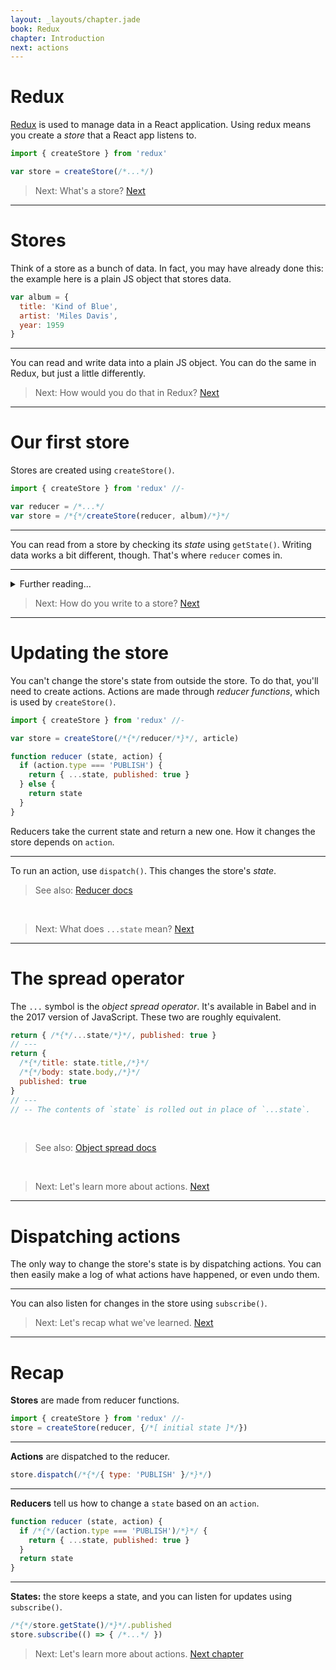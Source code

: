 ```yaml
---
layout: _layouts/chapter.jade
book: Redux
chapter: Introduction
next: actions
---
```


Redux
=====

[Redux](http://redux.js.org/) is used to manage data in a React application. Using redux means you create a *store* that a React app listens to.

```js
import { createStore } from 'redux'

var store = createStore(/*...*/)
```

> Next: What's a store? [Next](#stores)

* * * * * * * * * * * * * * * * * * * * * * * * * * * * * * * * * * * * * * *

Stores
======

Think of a store as a bunch of data. In fact, you may have already done this: the example here is a plain JS object that stores data.

```js
var album = {
  title: 'Kind of Blue',
  artist: 'Miles Davis',
  year: 1959
}
```

---

You can read and write data into a plain JS object. You can do the same in Redux, but just a little differently.

<!-- example: examples/intro-simple-read -->

> Next: How would you do that in Redux? [Next](#our-first-store)

* * * * * * * * * * * * * * * * * * * * * * * * * * * * * * * * * * * * * * *

Our first store
===============

Stores are created using `createStore()`. 

```js
import { createStore } from 'redux' //-

var reducer = /*...*/
var store = /*{*/createStore(reducer, album)/*}*/
```

---

You can read from a store by checking its *state* using `getState()`.
Writing data works a bit different, though. That's where `reducer` comes in.

<!-- example: examples/intro-first-store -->

---

<details>
<summary>Further reading...</summary>

- [createStore docs](http://redux.js.org/docs/basics/Actions.html) (redux.js.org)
</details>

> Next: How do you write to a store? [Next](#updating-the-store)

* * * * * * * * * * * * * * * * * * * * * * * * * * * * * * * * * * * * * * *

Updating the store
==================

You can't change the store's state from outside the store. To do that, you'll need to create actions. Actions are made through *reducer functions*, which is used by `createStore()`.

```js
import { createStore } from 'redux' //-

var store = createStore(/*{*/reducer/*}*/, article)

function reducer (state, action) {
  if (action.type === 'PUBLISH') {
    return { ...state, published: true }
  } else {
    return state
  }
}
```

Reducers take the current state and return a new one. How it changes the store depends on `action`.

---

To run an action, use `dispatch()`. This changes the store's *state*.

<!-- example: examples/intro-updating -->

> See also: [Reducer docs](http://redux.js.org/docs/basics/Reducers.html)

<br>

> Next: What does `...state` mean? [Next](#the-spread-operator)

* * * * * * * * * * * * * * * * * * * * * * * * * * * * * * * * * * * * * * *

The spread operator
===================

The `...` symbol is the *object spread operator*. It's available in Babel and in the 2017 version of JavaScript.
These two are roughly equivalent.

```js
return { /*{*/...state/*}*/, published: true }
// ---
return {
  /*{*/title: state.title,/*}*/
  /*{*/body: state.body,/*}*/
  published: true
}
// ---
// -- The contents of `state` is rolled out in place of `...state`.
```

<!--
var state = { name: 'John', age: 3 }
inspect({ ...state, published: true })
-->

<br>

> See also: [Object spread docs](http://redux.js.org/docs/recipes/UsingObjectSpreadOperator.html)

<br>

> Next: Let's learn more about actions. [Next](#dispatching-actions)

* * * * * * * * * * * * * * * * * * * * * * * * * * * * * * * * * * * * * * *

Dispatching actions
===================

The only way to change the store's state is by dispatching actions. You can then easily make a log of what actions have happened, or even undo them.

<!-- example: examples/intro-dispatching -->

---

You can also listen for changes in the store using `subscribe()`.

<!-- example: examples/intro-subscribe -->

> Next: Let's recap what we've learned. [Next](#recap)

* * * * * * * * * * * * * * * * * * * * * * * * * * * * * * * * * * * * * * *

# Recap

**Stores** are made from reducer functions.

```js
import { createStore } from 'redux' //-
store = createStore(reducer, {/*[ initial state ]*/})
```

---

**Actions** are dispatched to the reducer.

```js
store.dispatch(/*{*/{ type: 'PUBLISH' }/*}*/)
```

---

**Reducers** tell us how to change a `state` based on an `action`.

```js
function reducer (state, action) {
  if /*{*/(action.type === 'PUBLISH')/*}*/ {
    return { ...state, published: true }
  }
  return state
}
```

---

**States:** the store keeps a state, and you can listen for updates using `subscribe()`.

```js
/*{*/store.getState()/*}*/.published
store.subscribe(() => { /*...*/ })
```

> Next: Let's learn more about actions. [Next chapter](actions)
